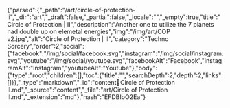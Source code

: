 {"parsed":{"_path":"/art/circle-of-protection-ii","_dir":"art","_draft":false,"_partial":false,"_locale":"","_empty":true,"title":"Circle of Protection | II","description":"Another one to utilize the 7 planets nad double up on elemetal energies","img":"/img/art/COP v2.jpg","alt":"Circle of Protection | II","category":"Techno Sorcery","order":2,"social":{"facebook":"/img/social/facebook.svg","instagram":"/img/social/instagram.svg","youtube":"/img/social/youtube.svg","facebookAlt":"Facebook","instagramAlt":"Instagram","youtubeAlt":"Youtube"},"body":{"type":"root","children":[],"toc":{"title":"","searchDepth":2,"depth":2,"links":[]}},"_type":"markdown","_id":"content:art:Circle of Protection II.md","_source":"content","_file":"art/Circle of Protection II.md","_extension":"md"},"hash":"EFDBIoO2Ea"}